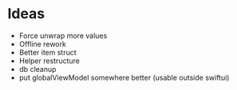 # Ideas

- Force unwrap more values
- Offline rework
- Better item struct
- Helper restructure
- db cleanup
- put globalViewModel somewhere better (usable outside swiftui) 
